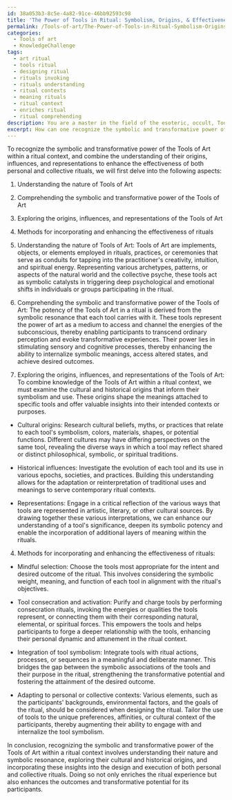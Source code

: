 ```yaml
---
id: 38a053b3-8c5e-4a82-91ce-46bb92593c98
title: 'The Power of Tools in Ritual: Symbolism, Origins, & Effectiveness'
permalink: /Tools-of-art/The-Power-of-Tools-in-Ritual-Symbolism-Origins-Effectiveness/
categories:
  - Tools of art
  - KnowledgeChallenge
tags:
  - art ritual
  - tools ritual
  - designing ritual
  - rituals invoking
  - rituals understanding
  - ritual contexts
  - meaning rituals
  - ritual context
  - enriches ritual
  - ritual comprehending
description: You are a master in the field of the esoteric, occult, Tools of art and Education. You are a writer of tests, challenges, books and deep knowledge on Tools of art for initiates and students to gain deep insights and understanding from. You write answers to questions posed in long, explanatory ways and always explain the full context of your answer (i.e., related concepts, formulas, examples, or history), as well as the step-by-step thinking process you take to answer the challenges. Be rigorous and thorough, and summarize the key themes, ideas, and conclusions at the end.
excerpt: How can one recognize the symbolic and transformative power of the Tools of Art within a ritual context, and combine the understanding of their origins, influences, and representations to enhance the effectiveness of both personal and collective rituals?
---
```

To recognize the symbolic and transformative power of the Tools of Art within a ritual context, and combine the understanding of their origins, influences, and representations to enhance the effectiveness of both personal and collective rituals, we will first delve into the following aspects:

1. Understanding the nature of Tools of Art
2. Comprehending the symbolic and transformative power of the Tools of Art
3. Exploring the origins, influences, and representations of the Tools of Art
4. Methods for incorporating and enhancing the effectiveness of rituals

1. Understanding the nature of Tools of Art:
Tools of Art are implements, objects, or elements employed in rituals, practices, or ceremonies that serve as conduits for tapping into the practitioner's creativity, intuition, and spiritual energy. Representing various archetypes, patterns, or aspects of the natural world and the collective psyche, these tools act as symbolic catalysts in triggering deep psychological and emotional shifts in individuals or groups participating in the ritual.

2. Comprehending the symbolic and transformative power of the Tools of Art:
The potency of the Tools of Art in a ritual is derived from the symbolic resonance that each tool carries with it. These tools represent the power of art as a medium to access and channel the energies of the subconscious, thereby enabling participants to transcend ordinary perception and evoke transformative experiences. Their power lies in stimulating sensory and cognitive processes, thereby enhancing the ability to internalize symbolic meanings, access altered states, and achieve desired outcomes.

3. Exploring the origins, influences, and representations of the Tools of Art:
To combine knowledge of the Tools of Art within a ritual context, we must examine the cultural and historical origins that inform their symbolism and use. These origins shape the meanings attached to specific tools and offer valuable insights into their intended contexts or purposes.

- Cultural origins: Research cultural beliefs, myths, or practices that relate to each tool's symbolism, colors, materials, shapes, or potential functions. Different cultures may have differing perspectives on the same tool, revealing the diverse ways in which a tool may reflect shared or distinct philosophical, symbolic, or spiritual traditions.
  
- Historical influences: Investigate the evolution of each tool and its use in various epochs, societies, and practices. Building this understanding allows for the adaptation or reinterpretation of traditional uses and meanings to serve contemporary ritual contexts.

- Representations: Engage in a critical reflection of the various ways that tools are represented in artistic, literary, or other cultural sources. By drawing together these various interpretations, we can enhance our understanding of a tool's significance, deepen its symbolic potency and enable the incorporation of additional layers of meaning within the rituals.

4. Methods for incorporating and enhancing the effectiveness of rituals:

- Mindful selection: Choose the tools most appropriate for the intent and desired outcome of the ritual. This involves considering the symbolic weight, meaning, and function of each tool in alignment with the ritual's objectives.

- Tool consecration and activation: Purify and charge tools by performing consecration rituals, invoking the energies or qualities the tools represent, or connecting them with their corresponding natural, elemental, or spiritual forces. This empowers the tools and helps participants to forge a deeper relationship with the tools, enhancing their personal dynamic and attunement in the ritual context.

- Integration of tool symbolism: Integrate tools with ritual actions, processes, or sequences in a meaningful and deliberate manner. This bridges the gap between the symbolic associations of the tools and their purpose in the ritual, strengthening the transformative potential and fostering the attainment of the desired outcome.

- Adapting to personal or collective contexts: Various elements, such as the participants' backgrounds, environmental factors, and the goals of the ritual, should be considered when designing the ritual. Tailor the use of tools to the unique preferences, affinities, or cultural context of the participants, thereby augmenting their ability to engage with and internalize the tool symbolism.

In conclusion, recognizing the symbolic and transformative power of the Tools of Art within a ritual context involves understanding their nature and symbolic resonance, exploring their cultural and historical origins, and incorporating these insights into the design and execution of both personal and collective rituals. Doing so not only enriches the ritual experience but also enhances the outcomes and transformative potential for its participants.

